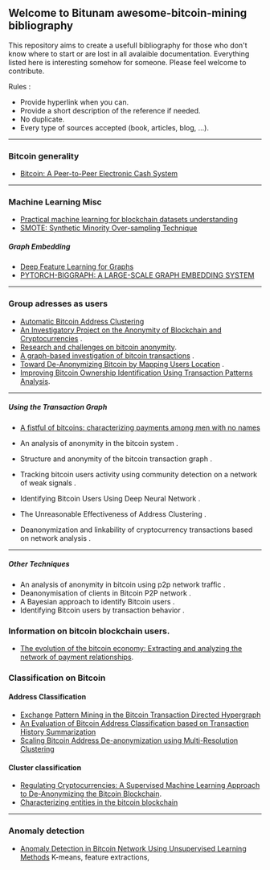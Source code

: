 ## Welcome to Bitunam awesome-bitcoin-mining bibliography

This repository aims to create a usefull bibliography for those who don't know where to start or are lost in all avalaible documentation. Everything listed here is interesting somehow for someone. Please feel welcome to contribute.  
  
Rules :  
- Provide hyperlink when you can.
- Provide a short description of the reference if needed.
- No duplicate.
- Every type of sources accepted (book, articles, blog, ...).

---
### Bitcoin generality 
- [Bitcoin: A Peer-to-Peer Electronic Cash System](https://bitcoin.org/bitcoin.pdf) 
---
### Machine Learning Misc
- [Practical machine learning for blockchain datasets understanding](https://medium.com/intotheblock/practical-machine-learning-for-blockchain-datasets-understanding-semi-and-omni-supervised-learning-2a2611695b2)
- [SMOTE: Synthetic Minority Over-sampling Technique](https://arxiv.org/abs/1106.1813) 
  
##### Graph Embedding 
- [Deep Feature Learning for Graphs](https://arxiv.org/abs/1704.08829)
- [PYTORCH-BIGGRAPH: A LARGE-SCALE GRAPH EMBEDDING SYSTEM](https://arxiv.org/pdf/1903.12287.pdf) 
---
### Group adresses as users 
- [Automatic Bitcoin Address Clustering](https://ieeexplore.ieee.org/abstract/document/8260674)
- [An Investigatory Project on the Anonymity of Blockchain and Cryptocurrencies](https://ieeexplore.ieee.org/abstract/document/8688035) . 
- [Research and challenges on bitcoin anonymity](https://link.springer.com/chapter/10.1007/978-3-319-17016-9_1). 
- [A graph-based investigation of bitcoin transactions](https://link.springer.com/chapter/10.1007/978-3-319-24123-4_5) . 
- [Toward De-Anonymizing Bitcoin by Mapping Users Location](https://dl.acm.org/doi/abs/10.1145/2699026.2699128) . 
- [Improving Bitcoin Ownership Identification Using Transaction Patterns Analysis](https://ieeexplore.ieee.org/abstract/document/8467371). 
---
##### Using the Transaction Graph
- [A fistful of bitcoins: characterizing payments among men with no names](https://cseweb.ucsd.edu/~smeiklejohn/files/imc13.pdf)
- An analysis of anonymity in the bitcoin system . 
- Structure and anonymity of the bitcoin transaction graph . 
- Tracking bitcoin users activity using community detection on a network of weak signals . 

- Identifying Bitcoin Users Using Deep Neural Network . 
- The Unreasonable Effectiveness of Address Clustering . 
- Deanonymization and linkability of cryptocurrency transactions based on network analysis . 
---
##### Other Techniques 
- An analysis of anonymity in bitcoin using p2p network traffic . 
- Deanonymisation of clients in Bitcoin P2P network . 
- A Bayesian approach to identify Bitcoin users . 
- Identifying Bitcoin users by transaction behavior . 

### Information on bitcoin blockchain users.
- [The evolution of the bitcoin economy: Extracting and analyzing the network of payment relationships](https://www.emerald.com/insight/content/doi/10.1108/JRF-03-2017-0059/full/html). 

### Classification on Bitcoin
#### Address Classification
- [Exchange Pattern Mining in the Bitcoin Transaction Directed Hypergraph](https://link-springer-com.docelec.univ-lyon1.fr/chapter/10.1007/978-3-319-70278-0_16)
- [An Evaluation of Bitcoin Address Classification based on Transaction History Summarization](https://ieeexplore-ieee-org.docelec.univ-lyon1.fr/abstract/document/8751410)
- [Scaling Bitcoin Address De-anonymization using Multi-Resolution Clustering](https://blog.zhen-zhang.com/bitscope-public/paper.pdf)

#### Cluster classification
- [Regulating Cryptocurrencies: A Supervised Machine Learning Approach to De-Anonymizing the Bitcoin Blockchain](https://www.tandfonline.com/doi/abs/10.1080/07421222.2018.1550550). 
- [Characterizing entities in the bitcoin blockchain](https://ieeexplore-ieee-org.docelec.univ-lyon1.fr/abstract/document/8637561)


---
### Anomaly detection 
- [Anomaly Detection in Bitcoin Network Using Unsupervised Learning Methods](https://arxiv.org/abs/1611.03941)
  K-means, feature extractions, 
